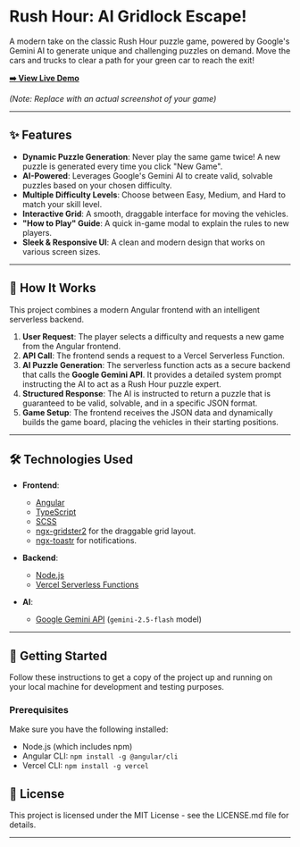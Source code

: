 # Rush Hour: AI Gridlock Escape!

A modern take on the classic Rush Hour puzzle game, powered by Google's Gemini AI to generate unique and challenging puzzles on demand. Move the cars and trucks to clear a path for your green car to reach the exit!

**[➡️ View Live Demo](https://rushhour-ai.vercel.app)**

 
*(Note: Replace with an actual screenshot of your game)*

---

## ✨ Features

-   **Dynamic Puzzle Generation**: Never play the same game twice! A new puzzle is generated every time you click "New Game".
-   **AI-Powered**: Leverages Google's Gemini AI to create valid, solvable puzzles based on your chosen difficulty.
-   **Multiple Difficulty Levels**: Choose between Easy, Medium, and Hard to match your skill level.
-   **Interactive Grid**: A smooth, draggable interface for moving the vehicles.
-   **"How to Play" Guide**: A quick in-game modal to explain the rules to new players.
-   **Sleek & Responsive UI**: A clean and modern design that works on various screen sizes.

---

## 🤖 How It Works

This project combines a modern Angular frontend with an intelligent serverless backend.

1.  **User Request**: The player selects a difficulty and requests a new game from the Angular frontend.
2.  **API Call**: The frontend sends a request to a Vercel Serverless Function.
3.  **AI Puzzle Generation**: The serverless function acts as a secure backend that calls the **Google Gemini API**. It provides a detailed system prompt instructing the AI to act as a Rush Hour puzzle expert.
4.  **Structured Response**: The AI is instructed to return a puzzle that is guaranteed to be valid, solvable, and in a specific JSON format.
5.  **Game Setup**: The frontend receives the JSON data and dynamically builds the game board, placing the vehicles in their starting positions.

---

## 🛠️ Technologies Used

-   **Frontend**:
    -   [Angular](https://angular.io/)
    -   [TypeScript](https://www.typescriptlang.org/)
    -   [SCSS](https://sass-lang.com/)
    -   [ngx-gridster2](https://github.com/tiberiuzuld/angular-gridster2) for the draggable grid layout.
    -   [ngx-toastr](https://github.com/scttcper/ngx-toastr) for notifications.

-   **Backend**:
    -   [Node.js](https://nodejs.org/)
    -   [Vercel Serverless Functions](https://vercel.com/docs/functions)

-   **AI**:
    -   [Google Gemini API](https://ai.google.dev/) (`gemini-2.5-flash` model)

---

## 🚀 Getting Started

Follow these instructions to get a copy of the project up and running on your local machine for development and testing purposes.

### Prerequisites

Make sure you have the following installed:
-   Node.js (which includes npm)
-   Angular CLI: `npm install -g @angular/cli`
-   Vercel CLI: `npm install -g vercel`

## 📄 License

This project is licensed under the MIT License - see the LICENSE.md file for details.

---
